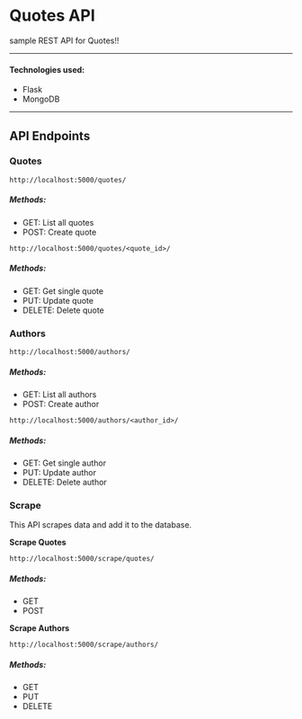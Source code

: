 # Quotes API
sample REST API for Quotes!!

---
#### Technologies used:
- Flask
- MongoDB
---

## API Endpoints

### Quotes
```
http://localhost:5000/quotes/
```
##### Methods:
- GET: List all quotes
- POST: Create quote

```
http://localhost:5000/quotes/<quote_id>/
```
##### Methods:
- GET: Get single quote
- PUT: Update quote
- DELETE: Delete quote


### Authors
```
http://localhost:5000/authors/
```
##### Methods:
- GET: List all authors
- POST: Create author

```
http://localhost:5000/authors/<author_id>/
```
##### Methods:
- GET: Get single author
- PUT: Update author
- DELETE: Delete author


### Scrape
This API scrapes data and add it to the database.

**Scrape Quotes**
```
http://localhost:5000/scrape/quotes/
```
##### Methods:
- GET
- POST

**Scrape Authors**
```
http://localhost:5000/scrape/authors/
```
##### Methods:
- GET
- PUT
- DELETE
